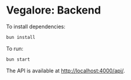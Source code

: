 # Vegalore: Backend

To install dependencies:

```bash
bun install
```

To run:

```bash
bun start
```

The API is available at [http://localhost:4000/api/](http://localhost:4000/api/).
